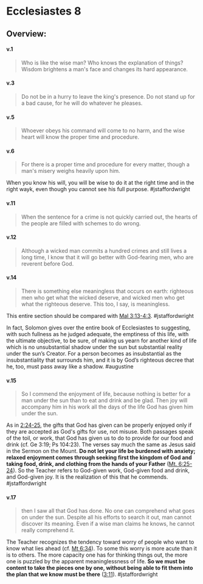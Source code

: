 # Ecclesiastes 8

## Overview:


#### v.1
>Who is like the wise man? Who knows the explanation of things? Wisdom brightens a man's face and changes its hard appearance.

#### v.3
>Do not be in a hurry to leave the king's presence. Do not stand up for a bad cause, for he will do whatever he pleases.

#### v.5
>Whoever obeys his command will come to no harm, and the wise heart will know the proper time and procedure.

#### v.6
>For there is a proper time and procedure for every matter, though a man's misery weighs heavily upon him.

When you know his will, you will be wise to do it at the right time and in the right wayk, even though you cannot see his full purpose.
#jstaffordwright 

#### v.11
>When the sentence for a crime is not quickly carried out, the hearts of the people are filled with schemes to do wrong.

#### v.12
>Although a wicked man commits a hundred crimes and still lives a long time, I know that it will go better with God-fearing men, who are reverent before God.

#### v.14
>There is something else meaningless that occurs on earth: righteous men who get what the wicked deserve, and wicked men who get what the righteous deserve. This too, I say, is meaningless.

This entire section should be compared with [Mal 3:13-4:3](Malachi3).
#jstaffordwright 

In fact, Solomon gives over the entire book of Ecclesiastes to suggesting, with such fullness as he judged adequate, the emptiness of this life, with the ultimate objective, to be sure, of making us yearn for another kind of life which is no unsubstantial shadow under the sun but substantial reality under the sun’s Creator. For a person becomes as insubstantial as the insubstantiality that surrounds him, and it is by God’s righteous decree that he, too, must pass away like a shadow.
#augustine 

#### v.15
>So I commend the enjoyment of life, because nothing is better for a man under the sun than to eat and drink and be glad. Then joy will accompany him in his work all the days of the life God has given him under the sun.

As in [2:24-25](Eccl2#v.24-25), the gifts that God has given can be properly enjoyed only if they are accepted as God's gifts for use, not misuse. Both passages speak of the toil, or work, that God has given us to do to provide for our food and drink (cf. Ge 3:19; Ps 104:23). The verses say much the same as Jesus said in the Sermon on the Mount. **Do not let your life be burdened with anxiety; relaxed enjoyment comes through seeking first the kingdom of God and taking food, drink, and clothing from the hands of your Father** ([Mt. 6:25-24](Matthew6)). So the Teacher refers to God-given work, God-given food and drink, and God-given joy. It is the realization of this that he commends.
#jstaffordwright 

#### v.17
>then I saw all that God has done. No one can comprehend what goes on under the sun. Despite all his efforts to search it out, man cannot discover its meaning. Even if a wise man claims he knows, he cannot really comprehend it.

The Teacher recognizes the tendency toward worry of people who want to know what lies ahead (cf. [Mt 6:34](Matthew6#v.34)). To some this worry is more acute than it is to others. The more capacity one has for thinking things out, the more one is puzzled by the apparent meaninglessness of life. **So we must be content to take the pieces one by one, without being able to fit them into the plan that we know must be there** ([3:11](Eccl3#v.11)).
#jstaffordwright 



